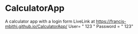 # CalculatorApp
A calculator app with a login form
LiveLink at https://francis-mbithi.github.io/CalculatorApp/
User= " 123 "
Password = " 123"
